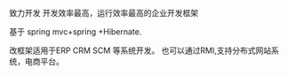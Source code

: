 致力开发 开发效率最高，运行效率最高的企业开发框架

基于 spring mvc+spring +Hibernate.

改框架适用于ERP CRM SCM 等系统开发。
也可以通过RMI,支持分布式网站系统，电商平台。